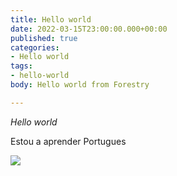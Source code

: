 ```yaml
---
title: Hello world
date: 2022-03-15T23:00:00.000+00:00
published: true
categories:
- Hello world
tags:
- hello-world
body: Hello world from Forestry

---
```

_Hello world_

Estou a aprender Portugues

![](/images-posts/portugues.jpg)